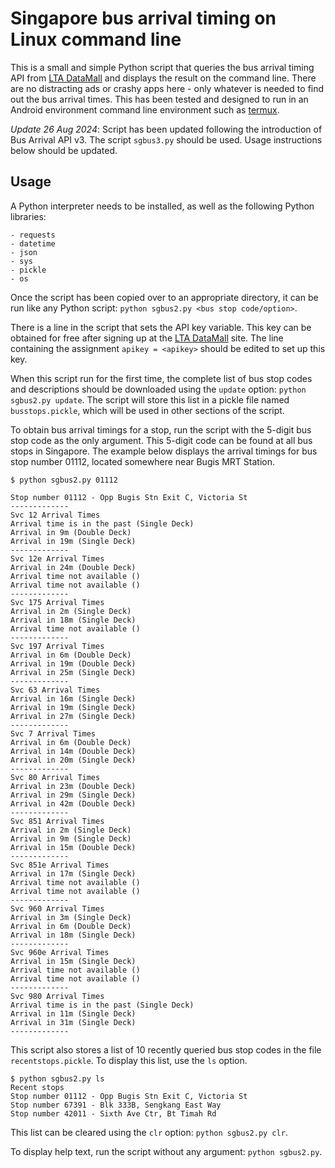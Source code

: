 # Singapore bus arrival timing on Linux command line

This is a small and simple Python script that queries the bus arrival timing API from [LTA DataMall](https://datamall.lta.gov.sg/content/datamall/en.html) and displays the result on the command line. There are no distracting ads or crashy apps here - only whatever is needed to find out the bus arrival times. This has been tested and designed to run in an Android environment command line environment such as [termux](https://termux.dev/en/).

*Update 26 Aug 2024*: Script has been updated following the introduction of Bus Arrival API v3. The script `sgbus3.py` should be used. Usage instructions below should be updated.

## Usage

A Python interpreter needs to be installed, as well as the following Python libraries:

```
- requests
- datetime
- json
- sys
- pickle
- os
```

Once the script has been copied over to an appropriate directory, it can be run like any Python script: `python sgbus2.py <bus stop code/option>`.

There is a line in the script that sets the API key variable. This key can be obtained for free after signing up at the [LTA DataMall](https://datamall.lta.gov.sg/content/datamall/en.html) site. The line containing the assignment `apikey = <apikey>` should be edited to set up this key.

When this script run for the first time, the complete list of bus stop codes and descriptions should be downloaded using the `update` option: `python sgbus2.py update`. The script will store this list in a pickle file named `busstops.pickle`, which will be used in other sections of the script.

To obtain bus arrival timings for a stop, run the script with the 5-digit bus stop code as the only argument. This 5-digit code can be found at all bus stops in Singapore. The example below displays the arrival timings for bus stop number 01112, located somewhere near Bugis MRT Station.

```
$ python sgbus2.py 01112

Stop number 01112 - Opp Bugis Stn Exit C, Victoria St
-------------
Svc 12 Arrival Times
Arrival time is in the past (Single Deck)
Arrival in 9m (Double Deck)
Arrival in 19m (Single Deck)
-------------
Svc 12e Arrival Times
Arrival in 24m (Double Deck)
Arrival time not available ()
Arrival time not available ()
-------------
Svc 175 Arrival Times
Arrival in 2m (Single Deck)
Arrival in 18m (Single Deck)
Arrival time not available ()
-------------
Svc 197 Arrival Times
Arrival in 6m (Double Deck)
Arrival in 19m (Double Deck)
Arrival in 25m (Single Deck)
-------------
Svc 63 Arrival Times
Arrival in 16m (Single Deck)
Arrival in 19m (Single Deck)
Arrival in 27m (Single Deck)
-------------
Svc 7 Arrival Times
Arrival in 6m (Double Deck)
Arrival in 14m (Double Deck)
Arrival in 20m (Single Deck)
-------------
Svc 80 Arrival Times
Arrival in 23m (Double Deck)
Arrival in 29m (Single Deck)
Arrival in 42m (Double Deck)
-------------
Svc 851 Arrival Times
Arrival in 2m (Single Deck)
Arrival in 9m (Single Deck)
Arrival in 15m (Double Deck)
-------------
Svc 851e Arrival Times
Arrival in 17m (Single Deck)
Arrival time not available ()
Arrival time not available ()
-------------
Svc 960 Arrival Times
Arrival in 3m (Single Deck)
Arrival in 6m (Double Deck)
Arrival in 18m (Single Deck)
-------------
Svc 960e Arrival Times
Arrival in 15m (Single Deck)
Arrival time not available ()
Arrival time not available ()
-------------
Svc 980 Arrival Times
Arrival time is in the past (Single Deck)
Arrival in 11m (Single Deck)
Arrival in 31m (Single Deck)
-------------

```

This script also stores a list of 10 recently queried bus stop codes in the file `recentstops.pickle`. To display this list, use the `ls` option.

```
$ python sgbus2.py ls
Recent stops
Stop number 01112 - Opp Bugis Stn Exit C, Victoria St
Stop number 67391 - Blk 333B, Sengkang East Way
Stop number 42011 - Sixth Ave Ctr, Bt Timah Rd

```

This list can be cleared using the `clr` option: `python sgbus2.py clr`.

To display help text, run the script without any argument: `python sgbus2.py`.
